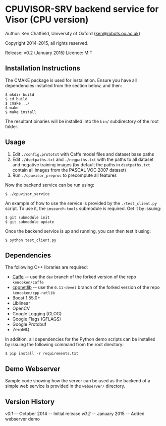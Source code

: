 CPUVISOR-SRV backend service for Visor (CPU version)
====================================================

Author: Ken Chatfield, University of Oxford (ken@robots.ox.ac.uk)

Copyright 2014-2015, all rights reserved.

Release: v0.2 (January 2015)
Licence: MIT

Installation Instructions
-------------------------
The CMAKE package is used for installation. Ensure you have all dependencies
installed from the section below, and then:

    $ mkdir build
    $ cd build
    $ cmake ../
    $ make
    $ make install

The resultant binaries will be installed into the `bin/` subdirectory of the
root folder.

Usage
-----

 1. Edit `./config.prototxt` with Caffe model files and dataset base paths
 2. Edit `./dsetpaths.txt` and `./negpaths.txt` with the paths to all dataset and
    negative training images (by default the paths in `dsetpaths.txt` contain all
    images from the PASCAL VOC 2007 dataset)
 3. Run `./cpuvisor_preproc` to precompute all features

Now the backend service can be run using:

    $ ./cpuvisor_service

An example of how to use the service is provided by the `./test_client.py`
script. To use it, the `imsearch-tools` submodule is required. Get it by issuing:

    $ git submodule init
    $ git submodule update

Once the backend service is up and running, you can then test it using:

    $ python test_client.py

Dependencies
------------
The following C++ libraries are required:

 + [Caffe](https://github.com/kencoken/caffe) -- use the `dev` branch of the
   forked version of the repo `kencoken/caffe`
 + [cppnetlib](https://github.com/kencoken/cpp-netlib) -- use the `0.11-devel`
   branch of the forked version of the repo `kencoken/cpp-netlib`
 + Boost 1.55.0+
 + Liblinear
 + OpenCV
 + Google Logging (GLOG)
 + Google Flags (GFLAGS)
 + Google Protobuf
 + ZeroMQ

In addition, all dependencies for the Python demo scripts can be installed by
issuing the following command from the root directory:

    $ pip install -r requirements.txt

Demo Webserver
--------------

Sample code showing how the server can be used as the backend of a simple web
service is provided in the `webserver/` directory.

Version History
---------------

*v0.1* -- October 2014 -- Initial release
*v0.2* -- January 2015 -- Added webserver demo
